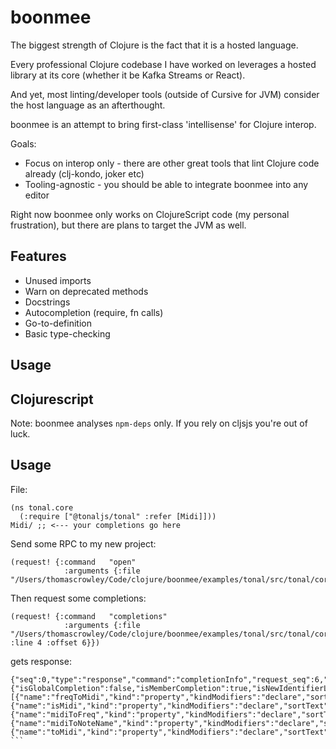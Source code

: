 # boonmee

The biggest strength of Clojure is the fact that it is a hosted language.

Every professional Clojure codebase I have worked on leverages a hosted library at its core (whether it be Kafka Streams or React). 

And yet, most linting/developer tools (outside of Cursive for JVM) consider the host language as an afterthought.

boonmee is an attempt to bring first-class 'intellisense' for Clojure interop.

Goals:

* Focus on interop only - there are other great tools that lint Clojure code already (clj-kondo, joker etc)
* Tooling-agnostic - you should be able to integrate boonmee into any editor

Right now boonmee only works on ClojureScript code (my personal frustration), but there are plans to target the JVM as well.

## Features

* Unused imports
* Warn on deprecated methods
* Docstrings
* Autocompletion (require, fn calls)
* Go-to-definition
* Basic type-checking

## Usage

## Clojurescript 

Note: boonmee analyses `npm-deps` only. If you rely on cljsjs you're out of luck.

## Usage

File:
```
(ns tonal.core
  (:require ["@tonaljs/tonal" :refer [Midi]]))
Midi/ ;; <--- your completions go here
```

Send some RPC to my new project:
```
(request! {:command   "open"
            :arguments {:file "/Users/thomascrowley/Code/clojure/boonmee/examples/tonal/src/tonal/core.cljs"}})
```

Then request some completions:
```
(request! {:command   "completions"
            :arguments {:file "/Users/thomascrowley/Code/clojure/boonmee/examples/tonal/src/tonal/core.cljs" :line 4 :offset 6}})
```

gets response:
````
{"seq":0,"type":"response","command":"completionInfo","request_seq":6,"success":true,"body":{"isGlobalCompletion":false,"isMemberCompletion":true,"isNewIdentifierLocation":false,"entries":[{"name":"freqToMidi","kind":"property","kindModifiers":"declare","sortText":"0"},{"name":"isMidi","kind":"property","kindModifiers":"declare","sortText":"0"},{"name":"midiToFreq","kind":"property","kindModifiers":"declare","sortText":"0"},{"name":"midiToNoteName","kind":"property","kindModifiers":"declare","sortText":"0"},{"name":"toMidi","kind":"property","kindModifiers":"declare","sortText":"0"}]}}
```
